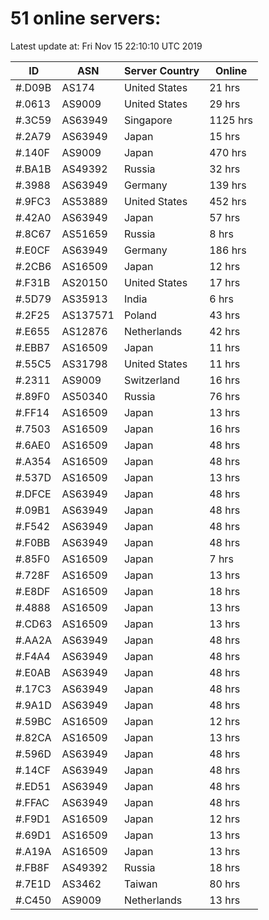 # 51 online servers:

Latest update at: Fri Nov 15 22:10:10 UTC 2019

| ID | ASN | Server Country | Online |
| -- | --- | -------------- | ------ |
| #.D09B | AS174 | United States | 21 hrs |
| #.0613 | AS9009 | United States | 29 hrs |
| #.3C59 | AS63949 | Singapore | 1125 hrs |
| #.2A79 | AS63949 | Japan | 15 hrs |
| #.140F | AS9009 | Japan | 470 hrs |
| #.BA1B | AS49392 | Russia | 32 hrs |
| #.3988 | AS63949 | Germany | 139 hrs |
| #.9FC3 | AS53889 | United States | 452 hrs |
| #.42A0 | AS63949 | Japan | 57 hrs |
| #.8C67 | AS51659 | Russia | 8 hrs |
| #.E0CF | AS63949 | Germany | 186 hrs |
| #.2CB6 | AS16509 | Japan | 12 hrs |
| #.F31B | AS20150 | United States | 17 hrs |
| #.5D79 | AS35913 | India | 6 hrs |
| #.2F25 | AS137571 | Poland | 43 hrs |
| #.E655 | AS12876 | Netherlands | 42 hrs |
| #.EBB7 | AS16509 | Japan | 11 hrs |
| #.55C5 | AS31798 | United States | 11 hrs |
| #.2311 | AS9009 | Switzerland | 16 hrs |
| #.89F0 | AS50340 | Russia | 76 hrs |
| #.FF14 | AS16509 | Japan | 13 hrs |
| #.7503 | AS16509 | Japan | 16 hrs |
| #.6AE0 | AS16509 | Japan | 48 hrs |
| #.A354 | AS16509 | Japan | 48 hrs |
| #.537D | AS16509 | Japan | 13 hrs |
| #.DFCE | AS63949 | Japan | 48 hrs |
| #.09B1 | AS63949 | Japan | 48 hrs |
| #.F542 | AS63949 | Japan | 48 hrs |
| #.F0BB | AS63949 | Japan | 48 hrs |
| #.85F0 | AS16509 | Japan | 7 hrs |
| #.728F | AS16509 | Japan | 13 hrs |
| #.E8DF | AS16509 | Japan | 18 hrs |
| #.4888 | AS16509 | Japan | 13 hrs |
| #.CD63 | AS16509 | Japan | 13 hrs |
| #.AA2A | AS63949 | Japan | 48 hrs |
| #.F4A4 | AS63949 | Japan | 48 hrs |
| #.E0AB | AS63949 | Japan | 48 hrs |
| #.17C3 | AS63949 | Japan | 48 hrs |
| #.9A1D | AS63949 | Japan | 48 hrs |
| #.59BC | AS16509 | Japan | 12 hrs |
| #.82CA | AS16509 | Japan | 13 hrs |
| #.596D | AS63949 | Japan | 48 hrs |
| #.14CF | AS63949 | Japan | 48 hrs |
| #.ED51 | AS63949 | Japan | 48 hrs |
| #.FFAC | AS63949 | Japan | 48 hrs |
| #.F9D1 | AS16509 | Japan | 12 hrs |
| #.69D1 | AS16509 | Japan | 13 hrs |
| #.A19A | AS16509 | Japan | 13 hrs |
| #.FB8F | AS49392 | Russia | 18 hrs |
| #.7E1D | AS3462 | Taiwan | 80 hrs |
| #.C450 | AS9009 | Netherlands | 13 hrs |

